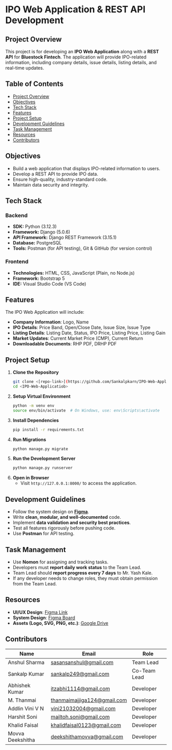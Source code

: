 # IPO Web Application & REST API Development

## Project Overview
This project is for developing an **IPO Web Application** along with a **REST API** for **Bluestock Fintech**. The application will provide IPO-related information, including company details, issue details, listing details, and real-time updates.

## Table of Contents
- [Project Overview](#project-overview)
- [Objectives](#objectives)
- [Tech Stack](#tech-stack)
- [Features](#features)
- [Project Setup](#project-setup)
- [Development Guidelines](#development-guidelines)
- [Task Management](#task-management)
- [Resources](#resources)
- [Contributors](#contributors)

## Objectives
- Build a web application that displays IPO-related information to users.
- Develop a REST API to provide IPO data.
- Ensure high-quality, industry-standard code.
- Maintain data security and integrity.

## Tech Stack
### Backend
- **SDK:** Python (3.12.3)
- **Framework:** Django (5.0.6)
- **API Framework:** Django REST Framework (3.15.1)
- **Database:** PostgreSQL
- **Tools:** Postman (for API testing), Git & GitHub (for version control)

### Frontend
- **Technologies:** HTML, CSS, JavaScript (Plain, no Node.js)
- **Framework:** Bootstrap 5
- **IDE:** Visual Studio Code (VS Code)

## Features
The IPO Web Application will include:
- **Company Information**: Logo, Name
- **IPO Details**: Price Band, Open/Close Date, Issue Size, Issue Type
- **Listing Details**: Listing Date, Status, IPO Price, Listing Price, Listing Gain
- **Market Updates**: Current Market Price (CMP), Current Return
- **Downloadable Documents**: RHP PDF, DRHP PDF

## Project Setup
1. **Clone the Repository**
   ```bash
   git clone <[repo-link>](https://github.com/Sankalpkarn/IPO-Web-Application.git)
   cd <IPO-Web-Applicatiob>
   ```
2. **Setup Virtual Environment**
   ```bash
   python -m venv env
   source env/bin/activate  # On Windows, use: env\Scripts\activate
   ```
3. **Install Dependencies**
   ```bash
   pip install -r requirements.txt
   ```
4. **Run Migrations**
   ```bash
   python manage.py migrate
   ```
5. **Run the Development Server**
   ```bash
   python manage.py runserver
   ```
6. **Open in Browser**
   - Visit `http://127.0.0.1:8000/` to access the application.

## Development Guidelines
- Follow the system design on **[Figma](https://www.figma.com/board/g9bjreevYNJkfMuwRacyaP/System-Design?node-id=0-1)**.
- Write **clean, modular, and well-documented** code.
- Implement **data validation and security best practices**.
- Test all features rigorously before pushing code.
- Use **Postman** for API testing.

## Task Management
- Use **Nomon** for assigning and tracking tasks.
- Developers must **report daily work status** to the Team Lead.
- Team Lead should **report progress every 7 days** to Mr. Yash Kale.
- If any developer needs to change roles, they must obtain permission from the Team Lead.

## Resources
- **UI/UX Design**: [Figma Link](https://www.figma.com/design/IyF5MKCS7GP2ChFBOiWXAK/bluestock-fintech-ui-ux-team?node-id=0-1)
- **System Design**: [Figma Board](https://www.figma.com/board/g9bjreevYNJkfMuwRacyaP/System-Design)
- **Assets (Logo, SVG, PNG, etc.)**: [Google Drive](https://drive.google.com/drive/folders/1yH9Y_mIqqEkZXtzhqHSuFtEwFOr8BXH5?usp=drive_link)

## Contributors
| Name | Email | Role |
|------|------|------|
| Anshul Sharma | sasansanshul@gmail.com | Team Lead |
| Sankalp Kumar | sankalp249@gmail.com | Co-Team Lead |
| Abhishek Kumar | itzabhi1114@gmail.com | Developer |
| M. Thanmai | thanmaimajjiga124@gmail.com | Developer |
| Addlin Vini V N | vini21032004@gmail.com | Developer |
| Harshit Soni | mailtoh.soni@gmail.com | Developer |
| Khalid Faisal | khalidfaisal0123@gmail.com | Developer |
| Movva Deekshitha | deekshithamovva@gmail.com | Developer |


